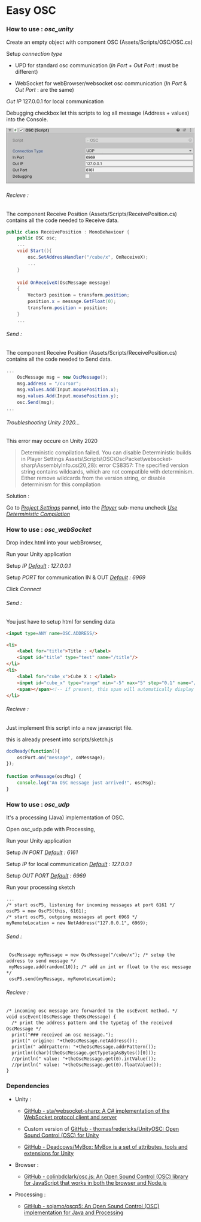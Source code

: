 # Easy OSC

### How to use : *osc_unity*

Create an empty object with component OSC (Assets/Scripts/OSC/OSC.cs)

Setup *connection type* 

- UPD for standard osc communication (*In Port* + *Out Port* : must be different)

- WebSocket for webBrowser/websocket osc communication (*In Port* & *Out Port* : are the same)

*Out IP* 127.0.0.1 for local communication

Debugging checkbox let this scripts to log all message (Address + values)  into the Console.

![setup.gif](./doc/setup.gif)

###### Recieve :

The component Receive Position (Assets/Scripts/ReceivePosition.cs) contains all the code needed to Receive data.

```csharp
public class ReceivePosition : MonoBehaviour {
    public OSC osc;
    ...
    void Start(){
        osc.SetAddressHandler("/cube/x", OnReceiveX);
        ...
    }

    void OnReceiveX(OscMessage message)
    {
        Vector3 position = transform.position;
        position.x = message.GetFloat(0);
        transform.position = position;
    }
    ...
```

###### Send :

The component Receive Position (Assets/Scripts/ReceivePosition.cs) contains all the code needed to Send data.

```csharp
...
    OscMessage msg = new OscMessage();
    msg.address = "/cursor";
    msg.values.Add(Input.mousePosition.x);
    msg.values.Add(Input.mousePosition.y);
    osc.Send(msg);
...
```



###### Troubleshooting Unity 2020...

This error may occure on Unity 2020

> Deterministic compilation failed. You can disable Deterministic builds in Player Settings
> Assets\Scripts\OSC\OscPacket\websocket-sharp\AssemblyInfo.cs(20,28): error CS8357: The specified version string contains wildcards, which are not compatible with determinism. Either remove wildcards from the version string, or disable determinism for this compilation

Solution : 

Go to *<u>Project Settings</u>* pannel, into the *<u>Player</u>* sub-menu uncheck *<u>Use Deterministic Compilation</u>*



### How to use : *osc_webSocket*

Drop index.html into your webBrowser, 

Run your Unity application

Setup *IP* *<u>Default</u> : 127.0.0.1*

Setup *PORT* for communication IN & OUT *<u>Default</u> : 6969*

Click *Connect*

###### Send :

You just have to setup html for sending data 

```html
<input type=ANY name=OSC.ADDRESS/>
```

```html
<li>
    <label for="title">Title : </label>
    <input id="title" type="text" name="/title"/>
</li>
<li>
    <label for="cube_x">Cube X : </label>
    <input id="cube_x" type="range" min="-5" max="5" step="0.1" name="/cube/x"/>
    <span></span><!-- if present, this span will automatically display the value of the input -->
</li>
```

###### Recieve :

Just implement this script into a new javascript file.

this is already present into scripts/sketch.js

```javascript
docReady(function(){
    oscPort.on("message", onMessage);    
});

function onMessage(oscMsg) {
    console.log("An OSC message just arrived!", oscMsg);
}
```

### How to use : *osc_udp*

It's a processing (Java) implementation of OSC.

Open osc_udp.pde with Processing,

Run your Unity application

Setup *IN PORT*  *<u>Default</u> : 6161*

Setup *IP* for local communication *<u>Default</u> : 127.0.0.1*

Setup *OUT PORT* *<u>Default</u> : 6969*

Run your processing sketch

```processing
...
/* start oscP5, listening for incoming messages at port 6161 */
oscP5 = new OscP5(this, 6161);
/* start oscP5, outgoing messages at port 6969 */
myRemoteLocation = new NetAddress("127.0.0.1", 6969);
```

###### Send :

```processing
 OscMessage myMessage = new OscMessage("/cube/x"); /* setup the address to send message */
 myMessage.add(random(10)); /* add an int or float to the osc message */
 oscP5.send(myMessage, myRemoteLocation); 
```

###### Recieve :

```processing
/* incoming osc message are forwarded to the oscEvent method. */
void oscEvent(OscMessage theOscMessage) {
  /* print the address pattern and the typetag of the received OscMessage */
  print("### received an osc message.");
  print(" origine: "+theOscMessage.netAddress());
  println(" addrpattern: "+theOscMessage.addrPattern());
  println((char)(theOscMessage.getTypetagAsBytes()[0]));
  //println(" value: "+theOscMessage.get(0).intValue());
  //println(" value: "+theOscMessage.get(0).floatValue());
}
```

### Dependencies

- Unity : 
  
  - [GitHub - sta/websocket-sharp: A C# implementation of the WebSocket protocol client and server](https://github.com/sta/websocket-sharp)
  
  - Custom version of [GitHub - thomasfredericks/UnityOSC: Open Sound Control (OSC) for Unity](https://github.com/thomasfredericks/UnityOSC)
  
  - [GitHub - Deadcows/MyBox: MyBox is a set of attributes, tools and extensions for Unity](https://github.com/Deadcows/MyBox)

- Browser : 
  
  - [GitHub - colinbdclark/osc.js: An Open Sound Control (OSC) library for JavaScript that works in both the browser and Node.js](https://github.com/colinbdclark/osc.js)

- Processing : 
  
  - [GitHub - sojamo/oscp5: An Open Sound Control (OSC) implementation for Java and Processing](https://github.com/sojamo/oscp5)
